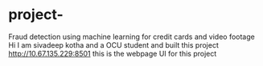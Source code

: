 # project-
Fraud detection using machine learning for credit cards and video footage
Hi I am sivadeep kotha and a OCU student and built this project http://10.67.135.229:8501 this is the webpage UI for this project

